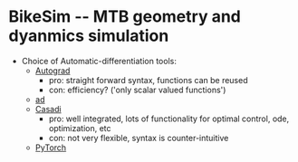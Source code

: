 # BikeSim -- MTB geometry and dyanmics simulation

* Choice of Automatic-differentiation tools:
    * [Autograd](https://github.com/HIPS/autograd)
        * pro: straight forward syntax, functions can be reused
        * con: efficiency? ('only scalar valued functions')
    * [ad](https://pythonhosted.org/ad/)
    * [Casadi](https://web.casadi.org/docs/#document-symbolic)
        * pro: well integrated, lots of functionality for optimal control, ode, optimization, etc
        * con: not very flexible, syntax is counter-intuitive
    * [PyTorch](https://pytorch.org) 
    